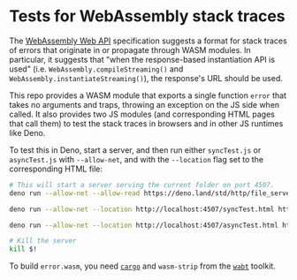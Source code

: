 # Tests for WebAssembly stack traces

The [WebAssembly Web API](https://webassembly.github.io/spec/web-api/)
specification suggests a format for stack traces of errors that originate in or
propagate through WASM modules. In particular, it suggests that "when the
response-based instantiation API is used" (i.e. `WebAssembly.compileStreaming()`
and `WebAssembly.instantiateStreaming()`), the response's URL should be used.

This repo provides a WASM module that exports a single function `error` that
takes no arguments and traps, throwing an exception on the JS side when called.
It also provides two JS modules (and corresponding HTML pages that call them) to
test the stack traces in browsers and in other JS runtimes like Deno.

To test this in Deno, start a server, and then run either `syncTest.js` or
`asyncTest.js` with `--allow-net`, and with the `--location` flag set to the
corresponding HTML file:

```sh
# This will start a server serving the current folder on port 4507.
deno run --allow-net --allow-read https://deno.land/std/http/file_server.ts >/dev/null &

deno run --allow-net --location http://localhost:4507/syncTest.html http://localhost:4507/syncTest.js

deno run --allow-net --location http://localhost:4507/asyncTest.html http://localhost:4507/asyncTest.js

# Kill the server
kill $!
```

To build `error.wasm`, you need [`cargo`](https://github.com/rust-lang/cargo/)
and `wasm-strip` from the [`wabt`](https://github.com/webassembly/wabt) toolkit.